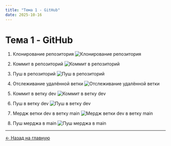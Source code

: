 ```yaml
---
title: "Тема 1 - GitHub"
date: 2025-10-16
---
```


# Тема 1 - GitHub

1. Клонирование репозитория
![Клонирование репозитория](/web-portfolio/1.png)

2. Коммит в репозиторий
![Коммит в репозиторий](/web-portfolio/2.png)

3. Пуш в репозиторий
![Пуш в репозиторий](/web-portfolio/3.png)

4. Отслеживание удалённой ветки
![Отслеживание удалённой ветки](/web-portfolio/4.png)

5. Коммит в ветку dev
![Коммит в ветку dev](/web-portfolio/5.png)

6. Пуш в ветку dev
![Пуш в ветку dev](/web-portfolio/6.png)

7. Мердж ветки dev в ветку main
![Мердж ветки dev в ветку main](/web-portfolio/7.png)

8. Пуш мерджа в main
![Пуш мерджа в main](/web-portfolio/8.png)

---

[← Назад на главную](/web-portfolio)